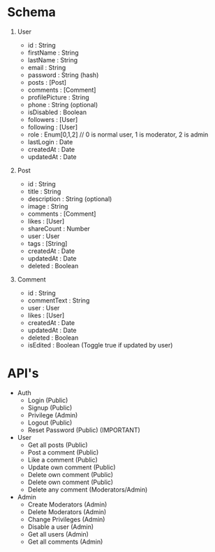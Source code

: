 # Schema

1. User

   - id : String
   - firstName : String
   - lastName : String
   - email : String
   - password : String (hash)
   - posts : [Post]
   - comments : [Comment]
   - profilePicture : String
   - phone : String (optional)
   - isDisabled : Boolean
   - followers : [User]
   - following : [User]
   - role : Enum[0,1,2] // 0 is normal user, 1 is moderator, 2 is admin
   - lastLogin : Date
   - createdAt : Date
   - updatedAt : Date

2. Post

   - id : String
   - title : String
   - description : String (optional)
   - image : String
   - comments : [Comment]
   - likes : [User]
   - shareCount : Number
   - user : User
   - tags : [String]
   - createdAt : Date
   - updatedAt : Date
   - deleted : Boolean

3. Comment
   - id : String
   - commentText : String
   - user : User
   - likes : [User]
   - createdAt : Date
   - updatedAt : Date
   - deleted : Boolean
   - isEdited : Boolean (Toggle true if updated by user)

# API's

- Auth
  - Login (Public)
  - Signup (Public)
  - Privilege (Admin)
  - Logout (Public)
  - Reset Password (Public) (IMPORTANT)
- User
  - Get all posts (Public)
  - Post a comment (Public)
  - Like a comment (Public)
  - Update own comment (Public)
  - Delete own comment (Public)
  - Delete own comment (Public)
  - Delete any comment (Moderators/Admin)
- Admin
  - Create Moderators (Admin)
  - Delete Moderators (Admin)
  - Change Privileges (Admin)
  - Disable a user (Admin)
  - Get all users (Admin)
  - Get all comments (Admin)
